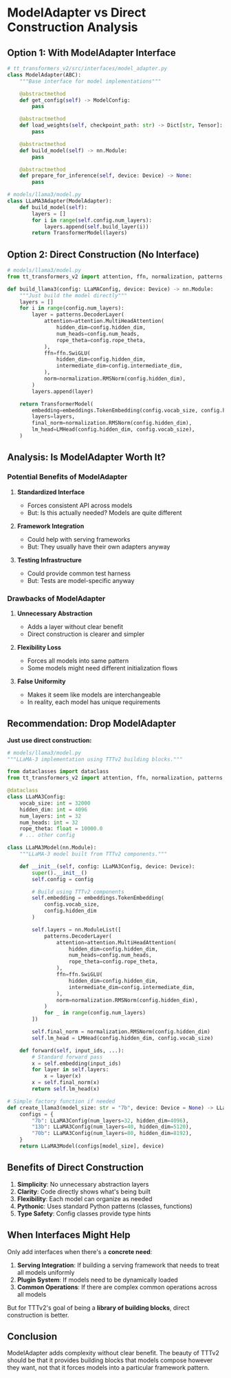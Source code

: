 # ModelAdapter vs Direct Construction Analysis

## Option 1: With ModelAdapter Interface

```python
# tt_transformers_v2/src/interfaces/model_adapter.py
class ModelAdapter(ABC):
    """Base interface for model implementations"""

    @abstractmethod
    def get_config(self) -> ModelConfig:
        pass

    @abstractmethod
    def load_weights(self, checkpoint_path: str) -> Dict[str, Tensor]:
        pass

    @abstractmethod
    def build_model(self) -> nn.Module:
        pass

    @abstractmethod
    def prepare_for_inference(self, device: Device) -> None:
        pass

# models/llama3/model.py
class LLaMA3Adapter(ModelAdapter):
    def build_model(self):
        layers = []
        for i in range(self.config.num_layers):
            layers.append(self.build_layer(i))
        return TransformerModel(layers)
```

## Option 2: Direct Construction (No Interface)

```python
# models/llama3/model.py
from tt_transformers_v2 import attention, ffn, normalization, patterns

def build_llama3(config: LLaMAConfig, device: Device) -> nn.Module:
    """Just build the model directly"""
    layers = []
    for i in range(config.num_layers):
        layer = patterns.DecoderLayer(
            attention=attention.MultiHeadAttention(
                hidden_dim=config.hidden_dim,
                num_heads=config.num_heads,
                rope_theta=config.rope_theta,
            ),
            ffn=ffn.SwiGLU(
                hidden_dim=config.hidden_dim,
                intermediate_dim=config.intermediate_dim,
            ),
            norm=normalization.RMSNorm(config.hidden_dim),
        )
        layers.append(layer)

    return TransformerModel(
        embedding=embeddings.TokenEmbedding(config.vocab_size, config.hidden_dim),
        layers=layers,
        final_norm=normalization.RMSNorm(config.hidden_dim),
        lm_head=LMHead(config.hidden_dim, config.vocab_size),
    )
```

## Analysis: Is ModelAdapter Worth It?

### Potential Benefits of ModelAdapter

1. **Standardized Interface**
   - Forces consistent API across models
   - But: Is this actually needed? Models are quite different

2. **Framework Integration**
   - Could help with serving frameworks
   - But: They usually have their own adapters anyway

3. **Testing Infrastructure**
   - Could provide common test harness
   - But: Tests are model-specific anyway

### Drawbacks of ModelAdapter

1. **Unnecessary Abstraction**
   - Adds a layer without clear benefit
   - Direct construction is clearer and simpler

2. **Flexibility Loss**
   - Forces all models into same pattern
   - Some models might need different initialization flows

3. **False Uniformity**
   - Makes it seem like models are interchangeable
   - In reality, each model has unique requirements

## Recommendation: Drop ModelAdapter

**Just use direct construction:**

```python
# models/llama3/model.py
"""LLaMA-3 implementation using TTTv2 building blocks."""

from dataclasses import dataclass
from tt_transformers_v2 import attention, ffn, normalization, patterns

@dataclass
class LLaMA3Config:
    vocab_size: int = 32000
    hidden_dim: int = 4096
    num_layers: int = 32
    num_heads: int = 32
    rope_theta: float = 10000.0
    # ... other config

class LLaMA3Model(nn.Module):
    """LLaMA-3 model built from TTTv2 components."""

    def __init__(self, config: LLaMA3Config, device: Device):
        super().__init__()
        self.config = config

        # Build using TTTv2 components
        self.embedding = embeddings.TokenEmbedding(
            config.vocab_size,
            config.hidden_dim
        )

        self.layers = nn.ModuleList([
            patterns.DecoderLayer(
                attention=attention.MultiHeadAttention(
                    hidden_dim=config.hidden_dim,
                    num_heads=config.num_heads,
                    rope_theta=config.rope_theta,
                ),
                ffn=ffn.SwiGLU(
                    hidden_dim=config.hidden_dim,
                    intermediate_dim=config.intermediate_dim,
                ),
                norm=normalization.RMSNorm(config.hidden_dim),
            )
            for _ in range(config.num_layers)
        ])

        self.final_norm = normalization.RMSNorm(config.hidden_dim)
        self.lm_head = LMHead(config.hidden_dim, config.vocab_size)

    def forward(self, input_ids, ...):
        # Standard forward pass
        x = self.embedding(input_ids)
        for layer in self.layers:
            x = layer(x)
        x = self.final_norm(x)
        return self.lm_head(x)

# Simple factory function if needed
def create_llama3(model_size: str = "7b", device: Device = None) -> LLaMA3Model:
    configs = {
        "7b": LLaMA3Config(num_layers=32, hidden_dim=4096),
        "13b": LLaMA3Config(num_layers=40, hidden_dim=5120),
        "70b": LLaMA3Config(num_layers=80, hidden_dim=8192),
    }
    return LLaMA3Model(configs[model_size], device)
```

## Benefits of Direct Construction

1. **Simplicity**: No unnecessary abstraction layers
2. **Clarity**: Code directly shows what's being built
3. **Flexibility**: Each model can organize as needed
4. **Pythonic**: Uses standard Python patterns (classes, functions)
5. **Type Safety**: Config classes provide type hints

## When Interfaces Might Help

Only add interfaces when there's a **concrete need**:

1. **Serving Integration**: If building a serving framework that needs to treat all models uniformly
2. **Plugin System**: If models need to be dynamically loaded
3. **Common Operations**: If there are complex common operations across all models

But for TTTv2's goal of being a **library of building blocks**, direct construction is better.

## Conclusion

ModelAdapter adds complexity without clear benefit. The beauty of TTTv2 should be that it provides building blocks that models compose however they want, not that it forces models into a particular framework pattern.
